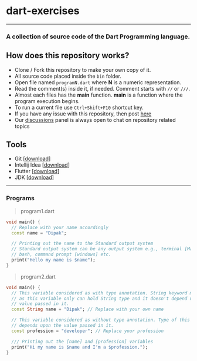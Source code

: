 # dart-exercises

---

### A collection of source code of the Dart Programming language. 

## How does this repository works?

- Clone / Fork this repository to make your own copy of it.
- All source code placed inside the `bin` folder.
- Open file named `programN.dart` where **N** is a numeric representation.
- Read the comment(s) inside it, if needed. Comment starts with `//` or `///`.
- Almost each files has the **main** function. **main** is a function where the program execution begins.
- To run a current file use `Ctrl+Shift+F10` shortcut key.
- If you have any issue with this repository, then post [here](https://github.com/Technosoft-Labs/dart-exercises/issues)
- Our [discussions](https://github.com/Technosoft-Labs/dart-exercises/discussions) panel is always open to chat on repository related topics

## Tools

- Git [[download](https://git-scm.com/downloads)]
- Intellij Idea [[download](https://www.jetbrains.com/idea/download/)]
- Flutter [[download](https://flutter.dev/docs/get-started/install)]
- JDK [[download](https://www.oracle.com/java/technologies/downloads/)]


---

### Programs

> program1.dart

```dart
void main() {
  // Replace with your name accordingly
  const name = "Dipak";

  // Printing out the name to the Standard output system
  // Standard output system can be any output system e.g., terminal [Mac / Linux], powershell,
  // bash, command prompt [windows] etc.
  print("Hello my name is $name");
}
```


> program2.dart
```dart
void main() {
  // This variable considered as with type annotation. String keyword makes it
  // as this variable only can hold String type and it doesn't depend upon the
  // value passed in it.
  const String name = "Dipak"; // Replace with your own name

  // This variable considered as without type annotation. Type of this variable
  // depends upon the value passed in it.
  const profession = "developer"; // Replace your profession

  /// Printing out the [name] and [profession] variables
  print("Hi my name is $name and I'm a $profession.");
}
```